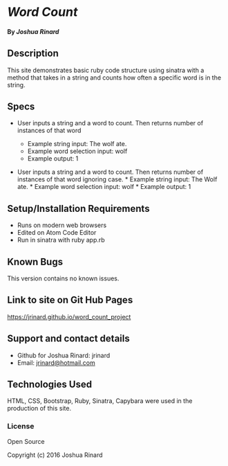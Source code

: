 # _Word Count_


#### By _**Joshua Rinard**_

## Description

This site demonstrates basic ruby code structure using sinatra with a method that takes in a string and counts how often a specific word is in the string.

## Specs

* User inputs a string and a word to count. Then returns number of instances of that word
   * Example string input: The wolf ate.
   * Example word selection input: wolf
   * Example output: 1

* User inputs a string and a word to count. Then returns number of instances of that word ignoring case.
      * Example string input: The Wolf ate.
      * Example word selection input: wolf
      * Example output: 1


## Setup/Installation Requirements

* Runs on modern web browsers
* Edited on Atom Code Editor
* Run in sinatra with ruby app.rb

## Known Bugs

This version contains no known issues.

## Link to site on Git Hub Pages

https://jrinard.github.io/word_count_project

## Support and contact details

* Github for Joshua Rinard: jrinard
* Email: jrinard@hotmail.com

## Technologies Used

HTML, CSS, Bootstrap, Ruby, Sinatra, Capybara were used in the production of this site.

### License

Open Source

Copyright (c) 2016 Joshua Rinard
